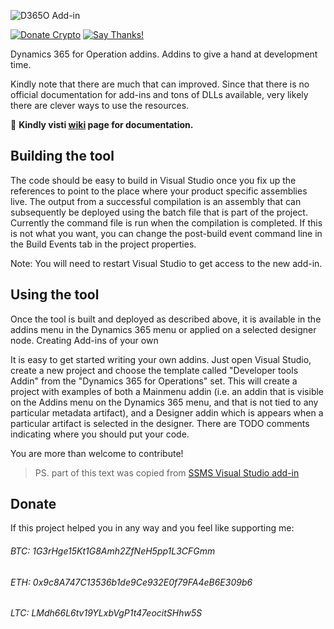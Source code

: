 ![D365O Add-in](https://github.com/anderson-joyle/D365O-Addins/blob/master/D365O_addin_logo.png)

[![Donate Crypto](https://img.shields.io/badge/Donate-Crypto-805AFF.svg)](https://github.com/anderson-joyle/D365O-Addins#donate)
[![Say Thanks!](https://img.shields.io/badge/Say%20Thanks-!-1EAEDB.svg)](https://saythanks.io/to/joyle)

Dynamics 365 for Operation addins. Addins to give a hand at development time. 

Kindly note that there are much that can improved. Since that there is no official documentation for add-ins and tons of DLLs available, very likely there are clever ways to use the resources.

:gem: **Kindly visti [wiki](https://github.com/anderson-joyle/D365O-Addins/wiki) page for documentation.**

## Building the tool

The code should be easy to build in Visual Studio once you fix up the references to point to the place where your product specific assemblies live. The output from a successful compilation is an assembly that can subsequently be deployed using the batch file that is part of the project. Currently the command file is run when the compilation is completed. If this is not what you want, you can change the post-build event command line in the Build Events tab in the project properties.

Note: You will need to restart Visual Studio to get access to the new add-in.

## Using the tool

Once the tool is built and deployed as described above, it is available in the addins menu in the Dynamics 365 menu or applied on a selected designer node.
Creating Add-ins of your own

It is easy to get started writing your own addins. Just open Visual Studio, create a new project and choose the template called "Developer tools Addin" from the "Dynamics 365 for Operations" set. This will create a project with examples of both a Mainmenu addin (i.e. an addin that is visible on the Addins menu on the Dynamics 365 menu, and that is not tied to any particular metadata artifact), and a Designer addin which is appears when a particular artifact is selected in the designer. There are TODO comments indicating where you should put your code.

You are more than welcome to contribute!

> PS. part of this text was copied from [SSMS Visual Studio add-in](https://github.com/Microsoft/ssms-visualstudio-addin)

## Donate
If this project helped you in any way and you feel like supporting me:

###### BTC: 1G3rHge15Kt1G8Amh2ZfNeH5pp1L3CFGmm
###### ETH: 0x9c8A747C13536b1de9Ce932E0f79FA4eB6E309b6
###### LTC: LMdh66L6tv19YLxbVgP1t47eocitSHhw5S
